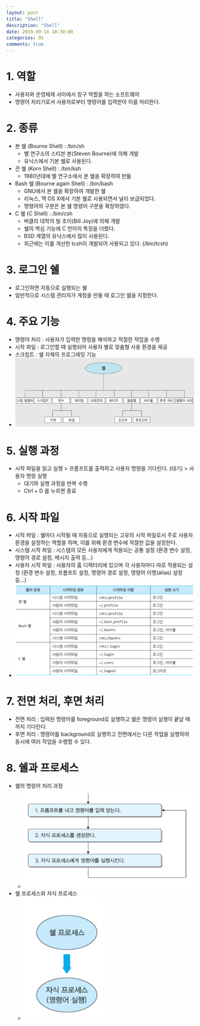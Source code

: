```yaml
---
layout: post
title: "Shell"
description: "Shell"
date: 2019-09-18 10:30:00
categories: OS
comments: true
---
```


# 1. 역할
- 사용자와 운영체제 사이에서 창구 역할을 하는 소프트웨어
- 명령어 처리기로서 사용자로부터 명령어를 입력받아 이를 처리한다.

# 2. 종류
- 본 쉘 (Bourne Shell) : /bin/sh
  - 벨 연구소의 스티븐 본(Steven Bourne)에 의해 개발
  - 유닉스에서 기본 쉘로 사용된다.
- 콘 쉘 (Korn Shell) : /bin/ksh
  - 1980년대에 벨 연구소에서 본 쉘을 확장하여 만듦
- Bash 쉘 (Bourne again Shell) : /bin/bash
  - GNU에서 본 쉘을 확장하여 개발한 쉘
  - 리눅스, 맥 OS X에서 기본 쉘로 사용되면서 널리 보급되었다.
  - 명령어의 구문은 본 쉘 명령어 구문을 확장하였다.
- C 쉘 (C Shell) : /bin/csh
  - 버클리 대학의 빌 조이(Bill Joy)에 의해 개발
  - 쉘의 핵심 기능에 C 언어의 특징을 더했다.
  - BSD 계열의 유닉스에서 많이 사용된다.
  - 최근에는 이를 개선한 tcsh이 개발되어 사용되고 있다. (/bin/tcsh)

# 3. 로그인 쉘
- 로그인하면 자동으로 실행되는 쉘
- 일반적으로 시스템 관리자가 계정을 만들 때 로그인 쉘을 지정한다.

# 4. 주요 기능
- 명령어 처리 : 사용자가 입력한 명령을 해석하고 적절한 작업을 수행
- 시작 파일 : 로그인할 때 실행되어 사용자 별로 맞춤형 사용 환경을 제공
- 스크립트 : 쉘 자체의 프로그래밍 기능
- ![functions of shell](../../assets/OS/30.PNG)

# 5. 실행 과정
- 시작 파일을 읽고 실행 > 프롬프트를 출력하고 사용자 명령을 기다린다. (대기) > 사용자 명령 실행
  - 대기와 실행 과정을 반복 수행
  - Ctrl + D 를 누르면 종료

# 6. 시작 파일
- 시작 파일 : 쉘마다 시작될 때 자동으로 실행되는 고유의 시작 파일로서 주로 사용자 환경을 설정하는 역할을 하며, 이를 위해 환경 변수에 적절한 값을 설정한다.
- 시스템 시작 파일 : 시스템의 모든 사용자에게 적용되는 공통 설정 (환경 변수 설정, 명령어 경로 설정, 메시지 출력 등...)
- 사용자 시작 파일 : 사용자의 홈 디렉터리에 있으며 각 사용자마다 따로 적용되는 설정 (환경 변수 설정, 프롬프트 설정, 명령어 경로 설정, 명령어 이명(alias) 설정 등...)
- ![start-up file](../../assets/OS/31.PNG)

# 7. 전면 처리, 후면 처리
- 전면 처리 : 입력된 명령어를 foreground로 실행하고 쉘은 명령어 실행이 끝날 때까지 기다린다.
- 후면 처리 : 명령어를 background로 실행하고 전면에서는 다른 작업을 실행하여 동시에 여러 작업을 수행할 수 있다.

# 8. 쉘과 프로세스
- 쉘의 명령어 처리 과정
  - ![쉘의 명령어 처리 과정](../../assets/OS/32.PNG)
- 쉘 프로세스와 자식 프로세스
  - ![쉘 프로세스와 자식 프로세스](../../assets/OS/33.PNG)


